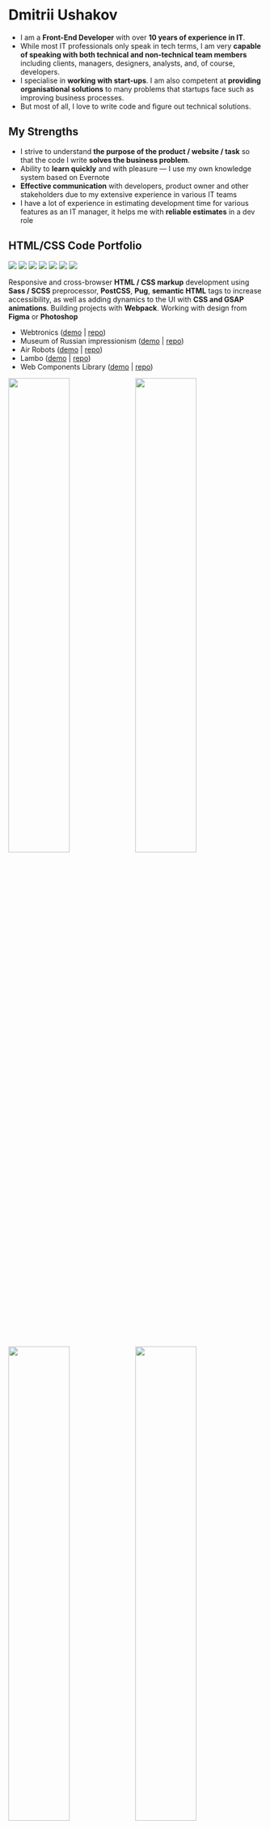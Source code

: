 # Dmitrii Ushakov
- I am a **Front-End Developer** with over **10 years of experience in IT**.
- While most IT professionals only speak in tech terms, I am very **capable of speaking with both technical and non-technical team members** including clients, managers, designers, analysts, and, of course, developers. 
- I specialise in **working with start-ups**. I am also competent at **providing organisational solutions** to many problems that startups face such as improving business processes. 
- But most of all, I love to write code and figure out technical solutions.

## My Strengths
- I strive to understand <b>the purpose of the product / website / task</b> so that the code I write **solves the business problem**.
- Ability to <b>learn quickly</b> and with pleasure — I use my own knowledge system based on Evernote
- <b>Effective communication</b> with developers, product owner and other stakeholders due to my extensive experience in various IT teams
- I have a lot of experience in estimating development time for various features as an IT manager, it helps me with <b>reliable estimates</b> in a dev role

## HTML/CSS Code Portfolio
<img src="https://img.shields.io/badge/HTML5-3b8ea5?style=for-the-badge&logo=HTML5&logoColor=ffffff"> <img src="https://img.shields.io/badge/CSS3-3b8ea5?style=for-the-badge&logo=CSS3&logoColor=ffffff"> <img src="https://img.shields.io/badge/BEM-3b8ea5?style=for-the-badge&logo=BEM&logoColor=ffffff"> <img src="https://img.shields.io/badge/Sass%2FSCSS-3b8ea5?style=for-the-badge&logo=Sass&logoColor=ffffff"> <img src="https://img.shields.io/badge/PostCSS-3b8ea5?style=for-the-badge&logo=PostCSS&logoColor=ffffff"> <img src="https://img.shields.io/badge/GSAP animations-3b8ea5?style=for-the-badge&logo=greensock&logoColor=ffffff"> <img src="https://img.shields.io/badge/Pug-3b8ea5?style=for-the-badge&logo=pug&logoColor=ffffff">

Responsive and cross-browser <b>HTML / CSS markup</b> development using <b>Sass / SCSS</b> preprocessor, <b>PostCSS</b>, <b>Pug</b>, <b>semantic HTML</b> tags to increase accessibility, as well as adding dynamics to the UI with <b>CSS and GSAP animations</b>. Building projects with <b>Webpack</b>. Working with design from <b>Figma</b> or <b>Photoshop</b>

- Webtronics (<a href="https://dimau.github.io/webtronics-public/">demo</a> | <a href="https://github.com/dimau/webtronics">repo</a>)
- Museum of Russian impressionism (<a href="https://dimau.github.io/impressionism-museum-public/">demo</a> | <a href="https://github.com/dimau/impressionism-museum">repo</a>)
- Air Robots (<a href="https://dimau.github.io/airrobots-public/">demo</a> | <a href="https://github.com/dimau/airrobots">repo</a>)
- Lambo (<a href="https://dimau.github.io/lamborghini/">demo</a> | <a href="https://github.com/dimau/lamborghini">repo</a>)
- Web Components Library (<a href="https://library.dimau.ru">demo</a> | <a href="https://github.com/dimau/htmlcss-20220317_dimau777">repo</a>)

<a target="_blank" href="https://dimau.github.io/webtronics-public/"><img src="https://user-images.githubusercontent.com/1804537/218250664-62567966-4562-491b-a2f4-c01859aaa610.gif" width="49%" /></a> <a target="_blank" href="https://dimau.github.io/impressionism-museum-public/"><img src="https://user-images.githubusercontent.com/1804537/221357187-7c955e8c-f6be-4d7b-b1f0-ebae13c38486.gif" width="49%" /></a> <a target="_blank" href="https://dimau.github.io/airrobots-public/"><img src="https://user-images.githubusercontent.com/1804537/218250861-06f5d288-1a6d-4f48-bf69-7f27f0d1e27a.gif" width="49%" /></a> <a target="_blank" href="https://dimau.github.io/lamborghini/"><img src="https://user-images.githubusercontent.com/1804537/221357222-e951af06-3c02-422d-959e-5dc75525998d.gif" width="49%" /></a>

## Frontend Projects Portfolio
<img src="https://img.shields.io/badge/JS-3b8ea5?style=for-the-badge&logo=JavaScript&logoColor=ffffff"> <img src="https://img.shields.io/badge/TS-3b8ea5?style=for-the-badge&logo=TypeScript&logoColor=ffffff"> <img src="https://img.shields.io/badge/React-3b8ea5?style=for-the-badge&logo=React&logoColor=ffffff"> <img src="https://img.shields.io/badge/Redux-3b8ea5?style=for-the-badge&logo=Redux&logoColor=ffffff">  <img src="https://img.shields.io/badge/React Router-3b8ea5?style=for-the-badge&logo=React Router&logoColor=ffffff"> <img src="https://img.shields.io/badge/Redux Toolkit-3b8ea5?style=for-the-badge&logo=&logoColor=ffffff"> <img src="https://img.shields.io/badge/RTK Query-3b8ea5?style=for-the-badge&logo=&logoColor=ffffff"> <img src="https://img.shields.io/badge/Redux Thunk-3b8ea5?style=for-the-badge&logo=&logoColor=ffffff">

<img src="https://img.shields.io/badge/CSS Modules-3b8ea5?style=for-the-badge&logo=CSS Modules&logoColor=ffffff"> <img src="https://img.shields.io/badge/Jest-3b8ea5?style=for-the-badge&logo=Jest&logoColor=ffffff"> <img src="https://img.shields.io/badge/Testing Library-3b8ea5?style=for-the-badge&logo=Testing Library&logoColor=ffffff">
<img src="https://img.shields.io/badge/Webpack-3b8ea5?style=for-the-badge&logo=Webpack&logoColor=ffffff"> <img src="https://img.shields.io/badge/REST API-3b8ea5?style=for-the-badge&logo=&logoColor=ffffff"> <img src="https://img.shields.io/badge/Git-3b8ea5?style=for-the-badge&logo=Git&logoColor=ffffff"> <img src="https://img.shields.io/badge/OAuth 2.0-3b8ea5?style=for-the-badge&logo=&logoColor=ffffff"> <img src="https://img.shields.io/badge/Figma-3b8ea5?style=for-the-badge&logo=Figma&logoColor=ffffff">

Front-End applications development on **React** + **Redux** + **TypeScript** using **RTK Query** for **REST API**.<br>
Testing with **Jest** + **React Testing Library**. Building projects with **Webpack**

- Task Tracker (integrated with REST API from Google Tasks)
  - Stack Frontend: React + Redux + TS + RTKQ + OAuth 2.0 (for Google Tasks integration)
  - <a href="https://youtu.be/YXobcdKTF2c">Screencast (1.5 minutes)</a>
  - <a href="https://taska.dimau.ru">taska.dimau.ru</a>
  - <a href="https://github.com/dimau/taska">Repository</a>

## Backend Projects Portfolio
<img src="https://img.shields.io/badge/Linux-3b8ea5?style=for-the-badge&logo=Linux&logoColor=ffffff"> <img src="https://img.shields.io/badge/Docker-3b8ea5?style=for-the-badge&logo=Docker&logoColor=ffffff"> <img src="https://img.shields.io/badge/Git-3b8ea5?style=for-the-badge&logo=Git&logoColor=ffffff"> <img src="https://img.shields.io/badge/Vim-3b8ea5?style=for-the-badge&logo=Vim&logoColor=ffffff"> <img src="https://img.shields.io/badge/NGINX-3b8ea5?style=for-the-badge&logo=NGINX&logoColor=ffffff"> 

<img src="https://img.shields.io/badge/SQL-3b8ea5?style=for-the-badge&logo=&logoColor=ffffff"> <img src="https://img.shields.io/badge/PostgreSQL-3b8ea5?style=for-the-badge&logo=PostgreSQL&logoColor=ffffff"> <img src="https://img.shields.io/badge/MySQL-3b8ea5?style=for-the-badge&logo=MySQL&logoColor=ffffff"> <img src="https://img.shields.io/badge/MongoDB-3b8ea5?style=for-the-badge&logo=MongoDB&logoColor=ffffff">

- 2022: Monitoring system based on Prometheus & Grafana
  - Stack: Prometheus + Grafana + Alertmanager + Node-exporter + cAdvisor + Caddy + Linux + Docker
  - Distributed system of 4 servers for a blockchain project, docker container's monitoring and alerts
- 2018: "Eventer" - telegram chat bot for searching of events in Moscow
  - Stack: Python
  - Doesn't work now
  - <a href="https://github.com/dimau/Eventer">Repository</a>
- 2012/13: "Svobodno.org" - online platform helping with long-term apartment renting
  - Stack: HTML + CSS + JS + jQuery + PHP + MySQL
  - Doesn't work now
  - <a href="https://github.com/dimau/HC">Repository</a>

## Project and Product Management
<img src="https://img.shields.io/badge/Agile-3b8ea5?style=for-the-badge&logo=&logoColor=ffffff"> <img src="https://img.shields.io/badge/Scrum-3b8ea5?style=for-the-badge&logo=&logoColor=ffffff"> <img src="https://img.shields.io/badge/Kanban-3b8ea5?style=for-the-badge&logo=&logoColor=ffffff"> <img src="https://img.shields.io/badge/Unit Economics-3b8ea5?style=for-the-badge&logo=&logoColor=ffffff"> <img src="https://img.shields.io/badge/Management-3b8ea5?style=for-the-badge&logo=&logoColor=ffffff"> <img src="https://img.shields.io/badge/Business Process Optimization-3b8ea5?style=for-the-badge&logo=&logoColor=ffffff"> 

<img src="https://img.shields.io/badge/Lean Product Development-3b8ea5?style=for-the-badge&logo=&logoColor=ffffff"> <img src="https://img.shields.io/badge/Customer Development-3b8ea5?style=for-the-badge&logo=&logoColor=ffffff"> <img src="https://img.shields.io/badge/UX testing-3b8ea5?style=for-the-badge&logo=&logoColor=ffffff"> <img src="https://img.shields.io/badge/A%2FB testing-3b8ea5?style=for-the-badge&logo=&logoColor=ffffff">

### Product Manager at <a href="https://3logic.ru/about/">3logic company</a> (2021 - 2022)
One of the largest distributors of computer components and IT equipment in Russia. Including the company is the official distributor of ASUS, AMD, Gigabyte, Intel and many other manufacturers of computer components
- Development of an in-house information system for the warranty service and repair department.
  - Carried out analysis of business processes in the warranty service and repair department. 
  - Developed technical specifications for the information system for the warranty service department. 
  - Developed design layouts for the system in coordination with the outsourced UI/UX designer. 
  - Launched the development and led the outsourced development team.
- Developed the full sales cycle for orders in B2B portal.
  - Conducted gathering information and analysis of business processes in the company related to the sales of products to partners through the B2B portal. 
  - Prepared technical specifications for adaptation of the B2B portal for a full sales cycle (including invoicing and delivery).
  - Carried out the process of coordinating the necessary improvements on the portal with all stakeholders (sales department, IT department, top management).
### Product Manager at <a href="https://www.atol.ru">Atol company</a> (2018-2019)
The leader in Russia in the production and wholesale of equipment for retail. More than half of the cash equipment in Russia were produced or supplied by Atol
- I managed the development of software for small and medium-sized businesses dedicated to mandatory labeling of goods in Russia
### Product/Project Manager at <a href="https://yandex.com/company/">Yandex</a> SpeechKit (2017 - 2018)
Yandex - IT giant, Russian Google. The search engine from Yandex is used by half of the population of Russia and the CIS countries (the second half uses Google). In addition, Yandex is successfully developing a whole ecosystem of services: taxi, delivery, marketplace, music service...
- Managed a project to develop a chatbot for technical support for subscribers of major Russian mobile operators (MegaFon and Iota)
- We used machine learning algorithms to determine the subject of call or message using phrases of subscribers, the extraction of entities from phrases and processed the treatment in accordance with the corresponding scenario
- Created technical specifications and managed projects to develop new skills for virtual assistant "Alisa" (we taught Alice to work with alarm clocks, timers, to-do lists on various platforms)
- I led the development and launch of the first dozen text-based games for the Alice (Yandex personal assistant). It was a great success, we had up to 250 000 users per day. I coordinated the work of a distributed team, which included both employees of several Yandex divisions and our partners
### Product/Project Manager at <a href="https://yandex.com/company/">Yandex</a> Search (2015 - 2017)
- I managed a cross-functional team of 6 people, we managed several projects dedicated to improvement of search results, snippets and content consumption directly on the search results
- Implementation of a project to track changes in Wikipedia articles and update relevant snippets in search results within 30 minutes. Wikipedia articles appear on about 25% of search results pages, so it's important to give users up-to-date results for all such queries
- Adding testimonial visualization to snippets in search results (stars rated in search results)
- Conducted a series of experiments with search results on mobile devices and selected the optimal heading length, text size and font size for snippets according to metrics
- Participated in the development and implementation of turbo pages in search results
- The key metric for the team was the percentage of requests for which the user received a response in the search results without going anywhere else
### Product/Project Manager at <a href="https://kontur-inc.com/about/info">Kontur</a> (2009 - 2012)
One of the largest IT companies in Russia, a leader in cloud software for business and accounting. Client base - more than 2 million companies. Half of the electronic document flow between organizations in Russia is carried out using Kontur web services
- EDI project (Retail)
- Projects related to electronic document management (Diadoc)

## Education
- Bachelor's degree in "Automation and control in engineering systems" (<a href="https://rtf.urfu.ru/en/">Ural Federal University</a>, 2004 - 2009)
- <a href="https://learn.javascript.ru/courses/react">React Professional Web Development course</a> (2022)
- <a href="https://learn.javascript.ru/courses/htmlcss">Modern HTML/CSS code course</a> (2022)
- <a href="https://www.codecademy.com/profiles/5869613752">Codecademy courses dedicated to TypeScript, React, Redux</a> (2022)

## DSA: Solving Algorithmic Problems
More than 400 algorithmic and SQL problems solved on Leetcode<br>
You can check my <a href="https://leetcode.com/dimau777/" target="_blank">Leetcode Account</a>

[![Leetcode Stats](https://leetcard.jacoblin.cool/dimau777?font=Open_Sans)](https://leetcode.com/dimau777)

## Contacts
- Email: <a href="mailto:dimau777@gmail.com" target="_blank">dimau777@gmail.com</a><br>
- Telegram: <a href="https://t.me/UshakovDmitrii" target="_blank">@UshakovDmitrii</a><br>
- WhatsApp: +79221431615<br>
- WeChat: UshakovDmitrii<br>
- Facebook: <a href="https://www.facebook.com/UshakovDmitriiVladimirovich">Dmitrii Ushakov</a><br>
